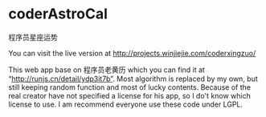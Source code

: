 coderAstroCal
=============
程序员星座运势

You can visit the live version at http://projects.winjiejie.com/coderxingzuo/

This web app base on 程序员老黄历 which you can find it at “http://runjs.cn/detail/ydp3it7b”.
Most algorithm is replaced by my own, but still keeping random function and most of lucky contents.
Because of the real creator have not specified a license for his app, so I do't know which license to use.
I am recommend everyone use these code under LGPL.
